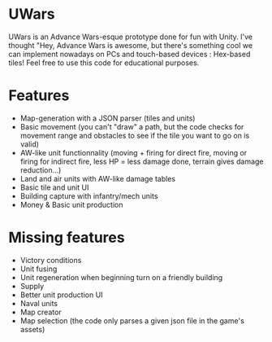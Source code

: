 # UWars
UWars is an Advance Wars-esque prototype done for fun with Unity. 
I've thought "Hey, Advance Wars is awesome, but there's something cool we can implement nowadays on PCs and touch-based devices : Hex-based tiles!
Feel free to use this code for educational purposes.

# Features
- Map-generation with a JSON parser (tiles and units)
- Basic movement (you can't "draw" a path, but the code checks for movement range and obstacles to see if the tile you want to go on is valid)
- AW-like unit functionnality (moving + firing for direct fire, moving or firing for indirect fire, less HP = less damage done, terrain gives damage reduction...)
- Land and air units with AW-like damage tables
- Basic tile and unit UI
- Building capture with infantry/mech units
- Money & Basic unit production

# Missing features
- Victory conditions
- Unit fusing
- Unit regeneration when beginning turn on a friendly building
- Supply
- Better unit production UI
- Naval units
- Map creator
- Map selection (the code only parses a given json file in the game's assets)
